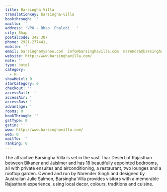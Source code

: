 ```yaml
---
title: Barsingha Villa
translationKey: barsingha-villa
bookthrough: ''
mailto: ''
address: 'VPO - Bhap  Phalodi   '
city: Bhap
postalcode: 342 307
phone: 2921-277441,
mobile: ''
email: barsingha@yahoo.com  info@barsinghavilla.com  narendra@barsinghavilla.com
website: http://www.barsinghavilla.com/
note: ''
type: hotel
category:
  - H
showHotel: 0
starCategory: 0
checkout: ''
accessRail: ''
accessAir: ''
accessBus: ''
advantage: ''
rooms: 0
bookThrough: ''
gstType: 0
gstin: ''
www: http://www.barsinghavilla.com/
web: 0
mailTo: ''
ranking: 0
---
```







The attractive Barsingha Villa is set in the vast Thar Desert of Rajasthan between Bikaner and Jaislmer and has 18 beautifully appointed bedrooms, all with private ensuites and airconditioning, a restaurant, two lounges and a rooftop garden. Owned and run by Narender Singh and designed by Australian Julie Salmon, Barsingha Villa provides visitors with a memorable Rajasthani experience, using local decor, colours, traditions and cuisine.